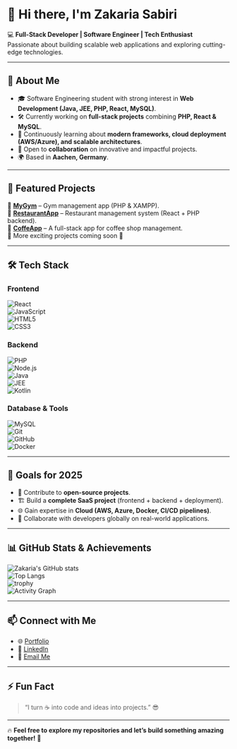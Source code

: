 # 👋 Hi there, I'm Zakaria Sabiri  

💻 **Full-Stack Developer | Software Engineer | Tech Enthusiast**  
Passionate about building scalable web applications and exploring cutting-edge technologies.  

---

## 🚀 About Me  
- 🎓 Software Engineering student with strong interest in **Web Development (Java, JEE, PHP, React, MySQL)**.  
- 🛠️ Currently working on **full-stack projects** combining **PHP, React & MySQL**.  
- 🌱 Continuously learning about **modern frameworks, cloud deployment (AWS/Azure), and scalable architectures**.  
- 🤝 Open to **collaboration** on innovative and impactful projects.  
- 🌍 Based in **Aachen, Germany**.  

---

## 🌟 Featured Projects  
🔹 [**MyGym**](https://github.com/zaka41a/MyGym) – Gym management app (PHP & XAMPP).  
🔹 [**RestaurantApp**](https://github.com/zaka41a/RestaurantApp) – Restaurant management system (React + PHP backend).  
🔹 [**CoffeApp**](https://github.com/zaka41a/CoffeApp) – A full-stack app for coffee shop management.  
🔹 More exciting projects coming soon 🚀  

---

## 🛠️ Tech Stack  
### Frontend  
![React](https://img.shields.io/badge/React-20232A?style=for-the-badge&logo=react&logoColor=61DAFB)  
![JavaScript](https://img.shields.io/badge/JavaScript-323330?style=for-the-badge&logo=javascript&logoColor=F7DF1E)  
![HTML5](https://img.shields.io/badge/HTML5-E34F26?style=for-the-badge&logo=html5&logoColor=white)  
![CSS3](https://img.shields.io/badge/CSS3-1572B6?style=for-the-badge&logo=css3&logoColor=white)  

### Backend  
![PHP](https://img.shields.io/badge/PHP-777BB4?style=for-the-badge&logo=php&logoColor=white)  
![Node.js](https://img.shields.io/badge/Node.js-339933?style=for-the-badge&logo=nodedotjs&logoColor=white)  
![Java](https://img.shields.io/badge/Java-ED8B00?style=for-the-badge&logo=java&logoColor=white)  
![JEE](https://img.shields.io/badge/JEE-5382A1?style=for-the-badge&logo=openjdk&logoColor=white)  
![Kotlin](https://img.shields.io/badge/Kotlin-7F52FF?style=for-the-badge&logo=kotlin&logoColor=white)


### Database & Tools  
![MySQL](https://img.shields.io/badge/MySQL-005C84?style=for-the-badge&logo=mysql&logoColor=white)  
![Git](https://img.shields.io/badge/Git-F05032?style=for-the-badge&logo=git&logoColor=white)  
![GitHub](https://img.shields.io/badge/GitHub-181717?style=for-the-badge&logo=github&logoColor=white)  
![Docker](https://img.shields.io/badge/Docker-2496ED?style=for-the-badge&logo=docker&logoColor=white)  

---

## 🎯 Goals for 2025  
- 🚀 Contribute to **open-source projects**.  
- 🏗️ Build a **complete SaaS project** (frontend + backend + deployment).  
- 🌐 Gain expertise in **Cloud (AWS, Azure, Docker, CI/CD pipelines)**.  
- 🤝 Collaborate with developers globally on real-world applications.  

---

## 📊 GitHub Stats & Achievements  

![Zakaria's GitHub stats](https://github-readme-stats.vercel.app/api?username=zaka41a&show_icons=true&theme=tokyonight)  
![Top Langs](https://github-readme-stats.vercel.app/api/top-langs/?username=zaka41a&layout=compact&theme=tokyonight)  
![trophy](https://github-profile-trophy.vercel.app/?username=zaka41a&theme=tokyonight&margin-w=15&margin-h=15)  
![Activity Graph](https://github-readme-activity-graph.vercel.app/graph?username=zaka41a&theme=react-dark&hide_border=true&area=true)  

---

## 📫 Connect with Me  
- 🌐 [Portfolio](https://your-portfolio-link.com)  
- 💼 [LinkedIn](https://www.linkedin.com/in/your-link)  
- 📧 [Email Me](mailto:zaksab98@gmail.com)  

---

## ⚡ Fun Fact  
> “I turn ☕ into code and ideas into projects.” 😎  

---

🔥 **Feel free to explore my repositories and let’s build something amazing together!** 🚀  
